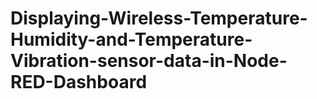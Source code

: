 # Displaying-Wireless-Temperature-Humidity-and-Temperature-Vibration-sensor-data-in-Node-RED-Dashboard